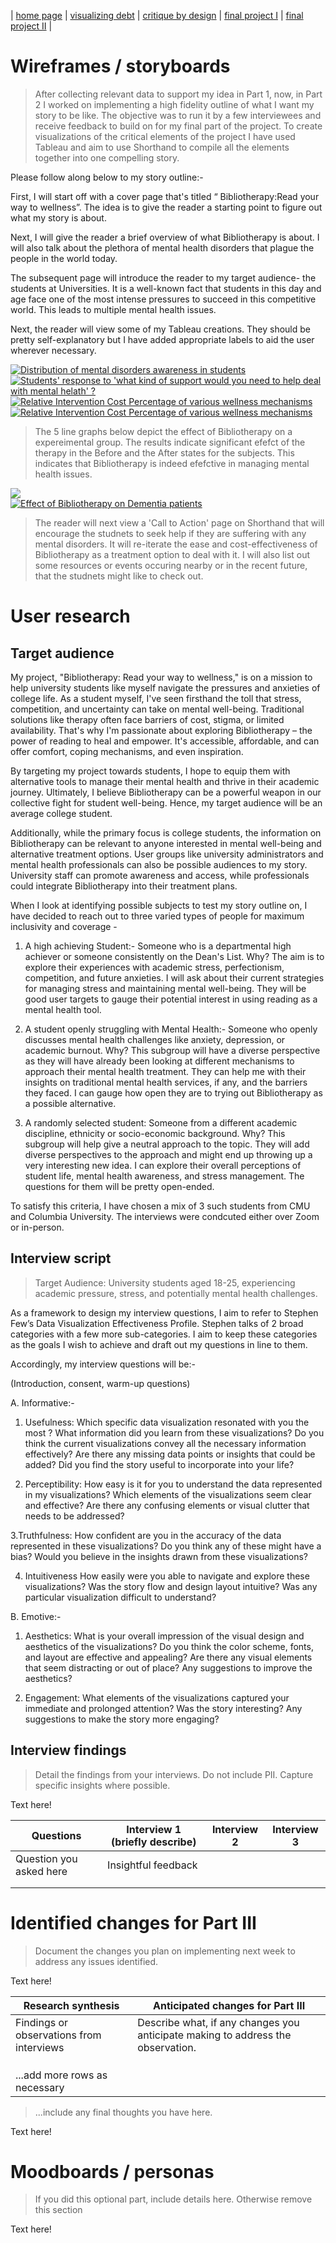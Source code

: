 | [home page](https://aishwarya1912s.github.io/portfolio/) | [visualizing debt](https://aishwarya1912s.github.io/portfolio/Visualizing_government_debt_part3.html) | [critique by design](https://aishwarya1912s.github.io/portfolio/critique-by-design.html) | [final project I](https://aishwarya1912s.github.io/portfolio/final-project-part-one.html) | [final project II](https://aishwarya1912s.github.io/portfolio/final-project-part-two.html) | 

# Wireframes / storyboards
> After collecting relevant data to support my idea in Part 1, now, in Part 2 I worked on implementing a high fidelity outline of what I want my story to be like. The objective was to run it by a few interviewees and receive feedback to build on for my final part of the project. To create visualizations of the critical elements of the project I have used Tableau and aim to use Shorthand to compile all the elements together into one compelling story.


Please follow along below to my story outline:-


 First, I will start off with a cover page that's titled “ Bibliotherapy:Read your way to wellness”.
The idea is to give the reader a starting point to figure out what my story is about.

 Next, I will give the reader a brief overview of what Bibliotherapy is about. I will also talk about the plethora of mental health disorders that plague the people in the world today.

 The subsequent page will introduce the reader to my target audience- the students at Universities. It is a well-known fact that students in this day and age face one of the most intense pressures to succeed in this competitive world. This leads to multiple mental health issues. 

 Next, the reader will view some of my Tableau creations. They should be pretty self-explanatory but I have added appropriate labels to aid the user wherever necessary.


<div class='tableauPlaceholder' id='viz1708656661166' style='position: relative'><noscript><a href='#'><img alt='Distribution of mental disorders awareness in students ' src='https:&#47;&#47;public.tableau.com&#47;static&#47;images&#47;di&#47;distributionofawareness&#47;Sheet1&#47;1_rss.png' style='border: none' /></a></noscript><object class='tableauViz'  style='display:none;'><param name='host_url' value='https%3A%2F%2Fpublic.tableau.com%2F' /> <param name='embed_code_version' value='3' /> <param name='site_root' value='' /><param name='name' value='distributionofawareness&#47;Sheet1' /><param name='tabs' value='no' /><param name='toolbar' value='yes' /><param name='static_image' value='https:&#47;&#47;public.tableau.com&#47;static&#47;images&#47;di&#47;distributionofawareness&#47;Sheet1&#47;1.png' /> <param name='animate_transition' value='yes' /><param name='display_static_image' value='yes' /><param name='display_spinner' value='yes' /><param name='display_overlay' value='yes' /><param name='display_count' value='yes' /><param name='language' value='en-US' /><param name='filter' value='publish=yes' /></object></div>            
<script type='text/javascript'>       
  var divElement = document.getElementById('viz1708656661166');           
  var vizElement = divElement.getElementsByTagName('object')[0];       
  vizElement.style.width='100%';
  vizElement.style.height=(divElement.offsetWidth*0.75)+'px';     
  var scriptElement = document.createElement('script');                
  scriptElement.src = 'https://public.tableau.com/javascripts/api/viz_v1.js';                    vizElement.parentNode.insertBefore(scriptElement, vizElement);       
</script>




<div class='tableauPlaceholder' id='viz1708656937206' style='position: relative'><noscript><a href='#'><img alt='Students&#39; response to &#39;what kind of support would you need to help deal with mental helath&#39; ? ' src='https:&#47;&#47;public.tableau.com&#47;static&#47;images&#47;Su&#47;Support_17086569294950&#47;Sheet1&#47;1_rss.png' style='border: none' /></a></noscript><object class='tableauViz'  style='display:none;'><param name='host_url' value='https%3A%2F%2Fpublic.tableau.com%2F' /> <param name='embed_code_version' value='3' /> <param name='site_root' value='' /><param name='name' value='Support_17086569294950&#47;Sheet1' /><param name='tabs' value='no' /><param name='toolbar' value='yes' /><param name='static_image' value='https:&#47;&#47;public.tableau.com&#47;static&#47;images&#47;Su&#47;Support_17086569294950&#47;Sheet1&#47;1.png' /> <param name='animate_transition' value='yes' /><param name='display_static_image' value='yes' /><param name='display_spinner' value='yes' /><param name='display_overlay' value='yes' /><param name='display_count' value='yes' /><param name='language' value='en-US' /><param name='filter' value='publish=yes' /></object></div>          
<script type='text/javascript'>             
  var divElement = document.getElementById('viz1708656937206');    
  var vizElement = divElement.getElementsByTagName('object')[0];   
  vizElement.style.width='100%';
  vizElement.style.height=(divElement.offsetWidth*0.75)+'px';      
  var scriptElement = document.createElement('script');        
  scriptElement.src = 'https://public.tableau.com/javascripts/api/viz_v1.js';                    vizElement.parentNode.insertBefore(scriptElement, vizElement);        
</script>




<div class='tableauPlaceholder' id='viz1708657259350' style='position: relative'><noscript><a href='#'><img alt='Relative Intervention Cost Percentage of various wellness mechanisms ' src='https:&#47;&#47;public.tableau.com&#47;static&#47;images&#47;co&#47;costs_17086572466650&#47;Sheet1&#47;1_rss.png' style='border: none' /></a></noscript><object class='tableauViz'  style='display:none;'><param name='host_url' value='https%3A%2F%2Fpublic.tableau.com%2F' /> <param name='embed_code_version' value='3' /> <param name='site_root' value='' /><param name='name' value='costs_17086572466650&#47;Sheet1' /><param name='tabs' value='no' /><param name='toolbar' value='yes' /><param name='static_image' value='https:&#47;&#47;public.tableau.com&#47;static&#47;images&#47;co&#47;costs_17086572466650&#47;Sheet1&#47;1.png' /> <param name='animate_transition' value='yes' /><param name='display_static_image' value='yes' /><param name='display_spinner' value='yes' /><param name='display_overlay' value='yes' /><param name='display_count' value='yes' /><param name='language' value='en-US' /><param name='filter' value='publish=yes' /></object></div>      
<script type='text/javascript'>           
  var divElement = document.getElementById('viz1708657259350');     
  var vizElement = divElement.getElementsByTagName('object')[0];   
  vizElement.style.width='100%';
  vizElement.style.height=(divElement.offsetWidth*0.75)+'px';     
  var scriptElement = document.createElement('script');          
  scriptElement.src = 'https://public.tableau.com/javascripts/api/viz_v1.js';                    vizElement.parentNode.insertBefore(scriptElement, vizElement);        
</script>



<div class='tableauPlaceholder' id='viz1708657319320' style='position: relative'><noscript><a href='#'><img alt='Relative Intervention Cost Percentage of various wellness mechanisms ' src='https:&#47;&#47;public.tableau.com&#47;static&#47;images&#47;co&#47;costs1_17086573091980&#47;Sheet12&#47;1_rss.png' style='border: none' /></a></noscript><object class='tableauViz'  style='display:none;'><param name='host_url' value='https%3A%2F%2Fpublic.tableau.com%2F' /> <param name='embed_code_version' value='3' /> <param name='site_root' value='' /><param name='name' value='costs1_17086573091980&#47;Sheet12' /><param name='tabs' value='no' /><param name='toolbar' value='yes' /><param name='static_image' value='https:&#47;&#47;public.tableau.com&#47;static&#47;images&#47;co&#47;costs1_17086573091980&#47;Sheet12&#47;1.png' /> <param name='animate_transition' value='yes' /><param name='display_static_image' value='yes' /><param name='display_spinner' value='yes' /><param name='display_overlay' value='yes' /><param name='display_count' value='yes' /><param name='language' value='en-US' /><param name='filter' value='publish=yes' /></object></div>              
<script type='text/javascript'>                  
  var divElement = document.getElementById('viz1708657319320');        
  var vizElement = divElement.getElementsByTagName('object')[0];     
  vizElement.style.width='100%';
  vizElement.style.height=(divElement.offsetWidth*0.75)+'px';  
  var scriptElement = document.createElement('script');      
  scriptElement.src = 'https://public.tableau.com/javascripts/api/viz_v1.js';                    vizElement.parentNode.insertBefore(scriptElement, vizElement);       
</script>



> The 5 line graphs below depict the effect of Bibliotherapy on a expereimental group. The results indicate significant efefct of the therapy in the Before and the After states for the subjects. This indicates that Bibliotherapy is indeed efefctive in managing mental health issues.


<div class='tableauPlaceholder' id='viz1708657615118' style='position: relative'><noscript><a href='#'><img alt=' ' src='https:&#47;&#47;public.tableau.com&#47;static&#47;images&#47;CO&#47;CORE_TSWDproject&#47;GlobaldistressCORE&#47;1_rss.png' style='border: none' /></a></noscript><object class='tableauViz'  style='display:none;'><param name='host_url' value='https%3A%2F%2Fpublic.tableau.com%2F' /> <param name='embed_code_version' value='3' /> <param name='site_root' value='' /><param name='name' value='CORE_TSWDproject&#47;GlobaldistressCORE' /><param name='tabs' value='yes' /><param name='toolbar' value='yes' /><param name='static_image' value='https:&#47;&#47;public.tableau.com&#47;static&#47;images&#47;CO&#47;CORE_TSWDproject&#47;GlobaldistressCORE&#47;1.png' /> <param name='animate_transition' value='yes' /><param name='display_static_image' value='yes' /><param name='display_spinner' value='yes' /><param name='display_overlay' value='yes' /><param name='display_count' value='yes' /><param name='language' value='en-US' /><param name='filter' value='publish=yes' /></object></div>           
<script type='text/javascript'>                   
  var divElement = document.getElementById('viz1708657615118');      
  var vizElement = divElement.getElementsByTagName('object')[0];  
  vizElement.style.width='100%';vizElement.style.height=(divElement.offsetWidth*0.75)+'px';        
  var scriptElement = document.createElement('script');              
  scriptElement.src = 'https://public.tableau.com/javascripts/api/viz_v1.js';                    vizElement.parentNode.insertBefore(scriptElement, vizElement);         
</script>



<div class='tableauPlaceholder' id='viz1708657700861' style='position: relative'><noscript><a href='#'><img alt='Effect of Bibliotherapy on Dementia patients ' src='https:&#47;&#47;public.tableau.com&#47;static&#47;images&#47;De&#47;Dementia_17086576910550&#47;Sheet1&#47;1_rss.png' style='border: none' /></a></noscript><object class='tableauViz'  style='display:none;'><param name='host_url' value='https%3A%2F%2Fpublic.tableau.com%2F' /> <param name='embed_code_version' value='3' /> <param name='site_root' value='' /><param name='name' value='Dementia_17086576910550&#47;Sheet1' /><param name='tabs' value='no' /><param name='toolbar' value='yes' /><param name='static_image' value='https:&#47;&#47;public.tableau.com&#47;static&#47;images&#47;De&#47;Dementia_17086576910550&#47;Sheet1&#47;1.png' /> <param name='animate_transition' value='yes' /><param name='display_static_image' value='yes' /><param name='display_spinner' value='yes' /><param name='display_overlay' value='yes' /><param name='display_count' value='yes' /><param name='language' value='en-US' /><param name='filter' value='publish=yes' /></object></div>               
<script type='text/javascript'>                
  var divElement = document.getElementById('viz1708657700861');   
  var vizElement = divElement.getElementsByTagName('object')[0];      
  vizElement.style.width='100%';
  vizElement.style.height=(divElement.offsetWidth*0.75)+'px';     
  var scriptElement = document.createElement('script');              
  scriptElement.src = 'https://public.tableau.com/javascripts/api/viz_v1.js';                    vizElement.parentNode.insertBefore(scriptElement, vizElement);      
</script>



> The reader will next view a 'Call to Action' page on Shorthand that will encourage the studnets to seek help if they are suffering with any mental disorders. It will re-iterate the ease and cost-effectiveness of Bibliotherapy as a treatment option to deal with it. I will also list out some resources or events occuring nearby or in the recent future, that the studnets might like to check out.



# User research 

## Target audience

My project, "Bibliotherapy: Read your way to wellness," is on a mission to help university students like myself navigate the pressures and anxieties of college life. As a student myself, I've seen firsthand the toll that stress, competition, and uncertainty can take on mental well-being. Traditional solutions like therapy often face barriers of cost, stigma, or limited availability. That's why I'm passionate about exploring Bibliotherapy – the power of reading to heal and empower. It's accessible, affordable, and can offer comfort, coping mechanisms, and even inspiration. 

By targeting my project towards students, I hope to equip them with alternative tools to manage their mental health and thrive in their academic journey. Ultimately, I believe Bibliotherapy can be a powerful weapon in our collective fight for student well-being. Hence, my target audience will be an average college student.

Additionally, while the primary focus is college students, the information on Bibliotherapy can be relevant to anyone interested in mental well-being and alternative treatment options. User groups like  university administrators and mental health professionals can also be possible audiences to my story. University staff can promote awareness and access, while professionals could integrate Bibliotherapy into their treatment plans. 

When I look at identifying possible subjects to test my story outline on, I have decided to reach out to three varied types of people for maximum inclusivity and coverage - 

1. A high achieving Student:-
Someone who is a departmental high achiever or someone consistently on the Dean's List.
Why? The aim is to explore their experiences with academic stress, perfectionism, competition, and future anxieties. I will ask about their current strategies for managing stress and maintaining mental well-being. They will be good user targets to gauge their potential interest in using reading as a mental health tool.

2. A student openly struggling with Mental Health:-
Someone who openly discusses mental health challenges like anxiety, depression, or academic burnout. 
Why? This subgroup will have a diverse perspective as they will have already been looking at different mechanisms to approach their mental health treatment. They can help me with their insights on traditional mental health services, if any, and the barriers they faced. I can gauge how open they are to trying out Bibliotherapy as a possible alternative.

3. A randomly selected student:
Someone from a different academic discipline, ethnicity or socio-economic background.
Why? This subgroup will help give a neutral approach to the topic. They will add diverse perspectives to the approach and might end up throwing up a very interesting new idea. I can explore their overall perceptions of student life, mental health awareness, and stress management. The questions for them will be pretty open-ended.

To satisfy this criteria, I have chosen a mix of 3 such students from CMU and Columbia University. The interviews were condcuted either over Zoom or in-person.


## Interview script

> Target Audience: University students aged 18-25, experiencing academic pressure, stress, and potentially mental health challenges.

As a framework to design my interview questions, I aim to refer to Stephen Few’s Data Visualization Effectiveness Profile. Stephen talks of 2 broad categories with a few more sub-categories. I aim to keep these categories as the goals I wish to achieve and draft out my questions in line to them.

Accordingly, my interview questions will be:- 

 (Introduction, consent, warm-up questions)

A. Informative:-

1. Usefulness:
Which specific data visualization resonated with you the most ?
What information did you learn from these visualizations?
Do you think the current visualizations convey all the necessary information effectively?
Are there any missing data points or insights that could be added?
Did you find the story useful to incorporate into your life?

2. Perceptibility:
How easy is it for you to understand the data represented in my visualizations?
Which elements of the visualizations seem clear and effective?
Are there any confusing elements or visual clutter that needs to be addressed?

3.Truthfulness:
How confident are you in the accuracy of the data represented in these visualizations?
Do you think any of these might have a bias?
Would you believe in the insights drawn from these visualizations?

4. Intuitiveness
How easily were you able to navigate and explore these visualizations?
Was the story flow and design layout intuitive?
Was any particular visualization difficult to understand?

B. Emotive:-

1. Aesthetics:
What is your overall impression of the visual design and aesthetics of the visualizations?
Do you think the color scheme, fonts, and layout are effective and appealing?
Are there any visual elements that seem distracting or out of place?
Any suggestions to improve the aesthetics?

2. Engagement:
What elements of the visualizations captured your immediate and prolonged attention?
Was the story interesting?
Any suggestions to make the story more engaging?


## Interview findings
> Detail the findings from your interviews.  Do not include PII.  Capture specific insights where possible.

Text here!

| Questions               | Interview 1 (briefly describe) | Interview 2 | Interview 3 |
|-------------------------|--------------------------------|-------------|-------------|
| Question you asked here | Insightful feedback            |             |             |
|                         |                                |             |             |
|                         |                                |             |             |


# Identified changes for Part III
> Document the changes you plan on implementing next week to address any issues identified.  

Text here!

| Research synthesis                       | Anticipated changes for Part III                                                |
|------------------------------------------|---------------------------------------------------------------------------------|
| Findings or observations from interviews | Describe what, if any changes you anticipate making to address the observation. |
|                                          |                                                                                 |
|                                          |                                                                                 |
|                                          |                                                                                 |
| ...add more rows as necessary            |                                                                                 |

> ...include any final thoughts you have here. 

Text here!

# Moodboards / personas
> If you did this optional part, include details here.  Otherwise remove this section

Text here!

